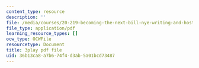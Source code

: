 ```yaml
---
content_type: resource
description: ''
file: /media/courses/20-219-becoming-the-next-bill-nye-writing-and-hosting-the-educational-show-january-iap-2015/36b13ca8a7b674f4d3ab5a01bcd73487_TXkB42FCriU.pdf
file_type: application/pdf
learning_resource_types: []
ocw_type: OCWFile
resourcetype: Document
title: 3play pdf file
uid: 36b13ca8-a7b6-74f4-d3ab-5a01bcd73487
---
```

